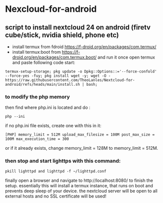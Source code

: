  # Nexcloud-for-android
 
 ## script to install nextcloud 24 on android (firetv cube/stick, nvidia shield, phone etc)

- install termux from fdroid https://f-droid.org/en/packages/com.termux/
- install termux:boot from https://f-droid.org/en/packages/com.termux.boot/ and run it once
open termux and paste following code start:

` termux-setup-storage; pkg update -o Dpkg::Options::='--force-confold' --force-yes -fuy; pkg install wget -y; wget -O - https://raw.githubusercontent.com/TheoLanles/Nextcloud-for-android/refs/heads/main/install.sh | bash; `

### to modify the php memory
then find where php.ini is located and do :

` php --ini `

if no php.ini file exists, create one with this in it:

`
[PHP]
memory_limit = 512M
upload_max_filesize = 100M
post_max_size = 100M
max_execution_time = 300
`

or if it already exists, change memory_limit = 128M to memory_limit = 512M.

### then stop and start lighttps with this command:

` pkill lighttpd and lighttpd -f ~/lighttpd.conf `

finally open a browser and navigate to http://localhost:8080/ to finish the setup. essentially this will install a termux instance, that runs on boot and prevents deep sleep of your device. the nextcloud server will be open to all external hosts and no SSL certificate will be used!

